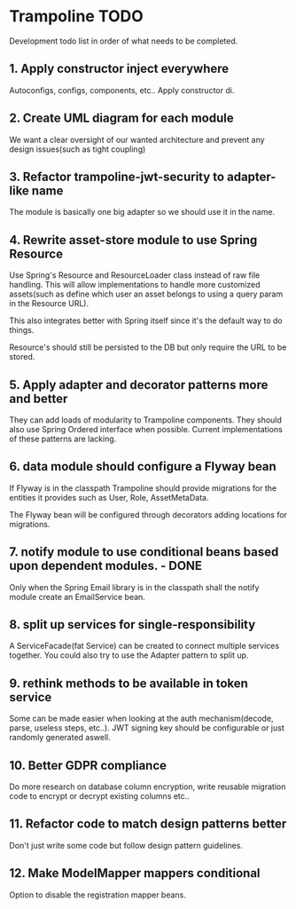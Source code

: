 # Trampoline TODO

Development todo list in order of what needs to be completed.


## 1. Apply constructor inject everywhere

Autoconfigs, configs, components, etc.. Apply constructor di.

## 2. Create UML diagram for each module

We want a clear oversight of our wanted architecture and prevent any design issues(such as tight coupling) 


## 3. Refactor trampoline-jwt-security to adapter-like name

The module is basically one big adapter so we should use it in the name.

## 4. Rewrite asset-store module to use Spring Resource

Use Spring's Resource and ResourceLoader class instead of raw file handling.
This will allow implementations to handle more customized assets(such as define which user an asset belongs to using a query param in the Resource URL).

This also integrates better with Spring itself since it's the default way to do things.

Resource's should still be persisted to the DB but only require the URL to be stored.

## 5. Apply adapter and decorator patterns more and better

They can add loads of modularity to Trampoline components. They should also use Spring Ordered interface when possible.
Current implementations of these patterns are lacking.


## 6. data module should configure a Flyway bean

If Flyway is in the classpath Trampoline should provide migrations for the entities it provides such as User, Role, AssetMetaData.

The Flyway bean will be configured through decorators adding locations for migrations.

## 7. notify module to use conditional beans based upon dependent modules. - DONE

Only when the Spring Email library is in the classpath shall the notify module create an EmailService bean.

## 8. split up services for single-responsibility

A ServiceFacade(fat Service) can be created to connect multiple services together.
You could also try to use the Adapter pattern to split up.

## 9. rethink methods to be available in token service

Some can be made easier when looking at the auth mechanism(decode, parse, useless steps, etc..).
JWT signing key should be configurable or just randomly generated aswell.

## 10. Better GDPR compliance

Do more research on database column encryption, write reusable migration code to encrypt or decrypt existing columns etc..

## 11. Refactor code to match design patterns better

Don't just write some code but follow design pattern guidelines. 

## 12. Make ModelMapper mappers conditional

Option to disable the registration mapper beans.
